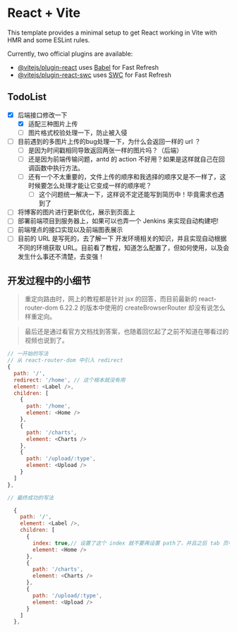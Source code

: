 # React + Vite

This template provides a minimal setup to get React working in Vite with HMR and some ESLint rules.

Currently, two official plugins are available:

- [@vitejs/plugin-react](https://github.com/vitejs/vite-plugin-react/blob/main/packages/plugin-react/README.md) uses [Babel](https://babeljs.io/) for Fast Refresh
- [@vitejs/plugin-react-swc](https://github.com/vitejs/vite-plugin-react-swc) uses [SWC](https://swc.rs/) for Fast Refresh

## TodoList

* [x] 后端接口修改一下
  * [x] 适配三种图片上传
  * [ ] 图片格式校验处理一下，防止被入侵
* [ ] 目前遇到的多图片上传的bug处理一下，为什么会返回一样的 url ？
  * [ ] 是因为时间戳相同导致返回两张一样的图片吗？（后端）
  * [ ] 还是因为前端传输问题，antd 的 action 不好用？如果是这样就自己在回调函数中执行方法。
  * [ ] 还有一个不太重要的，文件上传的顺序和我选择的顺序又是不一样了，这时候要怎么处理才能让它变成一样的顺序呢？
    * [ ] 这个问题统一解决一下，这样说不定还能写到简历中！毕竟需求也遇到了
* [ ] 将博客的图片进行更新优化，展示到页面上
* [ ] 部署前端项目到服务器上，如果可以也弄一个 Jenkins 来实现自动构建吧!
* [ ] 前端埋点的接口实现以及前端图表展示
* [ ] 目前的 URL 是写死的，去了解一下 开发环境相关的知识，并且实现自动根据不同的环境获取 URL。目前看了教程，知道怎么配置了，但如何使用，以及会发生什么事还不清楚，去变强！

## 开发过程中的小细节

> 重定向路由时，网上的教程都是针对 jsx 的回答，而目前最新的 react-router-dom 6.22.2 的版本中使用的 createBrowserRouter 却没有说怎么样重定向。

> 最后还是通过看官方文档找到答案，也随着回忆起了之前不知道在哪看过的视频也说到了。

```javascript
// 一开始的写法
// 从 react-router-dom 中引入 redirect
{
  path: '/',
  redirect: '/home', // 这个根本就没有用
  element: <Label />,
  children: [
    {
      path: '/home',
      element: <Home />
    },
    {
      path: '/charts',
      element: <Charts />
    },
    {
      path: '/upload/:type',
      element: <Upload />
    }
  ]
},
```

```javascript
// 最终成功的写法

  {
    path: '/',
    element: <Label />,
    children: [
      {
        index: true,// 设置了这个 index 就不要再设置 path了，并且之后 tab 页中跳转的路由也是直接使用 '/'
        element: <Home />
      },
      {
        path: '/charts',
        element: <Charts />
      },
      {
        path: '/upload/:type',
        element: <Upload />
      }
    ]
  },
```

